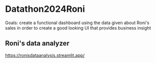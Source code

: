 # Datathon2024Roni
Goals:
create a functional dashboard using the data given about Roni's sales in 
order to create a good looking UI that provides business insight

## Roni's data analyzer
https://ronisdataanalysis.streamlit.app/


